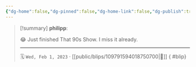 ```yaml
---
{"dg-home":false,"dg-pinned":false,"dg-home-link":false,"dg-publish":true,"tags":["dgblip"],"disabled rules":["yaml-title","yaml-title-alias","file-name-heading"],"title":"philipp on mastodon @ 2023-02-01","created-date":"2023-02-01T21:26:13","id":109791594018750700,"updated-date":"2025-05-02T08:50:43","dg-path":"blips/109791594018750700.md","permalink":"/blips/109791594018750700/","dgPassFrontmatter":true}
---
```


> [!summary] **philipp**:
>
> 😂 Just finished That 90s Show. I miss it already.
> - - -
>
> 🗓️ `Wed, Feb 1, 2023` · [[public/blips/109791594018750700\|🔗]]
{ #blip}

